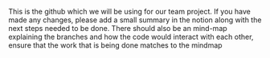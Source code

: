 This is the github which we will be using for our team project. If you have made any changes, please add a small summary in the notion along with the next steps needed to be done. 
There should also be an mind-map explaining the branches and how the code would interact with each other, ensure that the work that is being done matches to the mindmap
